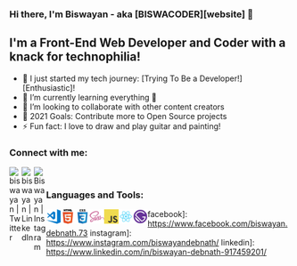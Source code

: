 ### Hi there, I'm Biswayan - aka [BISWACODER][website] 👋

## I'm a Front-End Web Developer and Coder with a knack for technophilia!

- 🔭 I just started my tech journey: [Trying To Be a Developer!][Enthusiastic]!
- 🌱 I’m currently learning everything 🤣
- 👯 I’m looking to collaborate with other content creators
- 🥅 2021 Goals: Contribute more to Open Source projects
- ⚡ Fun fact: I love to draw and play guitar and painting!

### Connect with me:

<img align="left" alt="biswayan | Twitter" width="22px" src="https://cdn.jsdelivr.net/npm/simple-icons@v3/icons/twitter.svg" />
<img align="left" alt="biswayan | LinkedIn" width="22px" src="https://cdn.jsdelivr.net/npm/simple-icons@v3/icons/linkedin.svg" />
<img align="left" alt="Biswayan | Instagram" width="22px" src="https://cdn.jsdelivr.net/npm/simple-icons@v3/icons/instagram.svg" />
<br/>

### Languages and Tools:

<img align="left" alt="Visual Studio Code" width="26px" src="https://raw.githubusercontent.com/github/explore/80688e429a7d4ef2fca1e82350fe8e3517d3494d/topics/visual-studio-code/visual-studio-code.png" />
<img align="left" alt="HTML5" width="26px" src="https://raw.githubusercontent.com/github/explore/80688e429a7d4ef2fca1e82350fe8e3517d3494d/topics/html/html.png" />
<img align="left" alt="CSS3" width="26px" src="https://raw.githubusercontent.com/github/explore/80688e429a7d4ef2fca1e82350fe8e3517d3494d/topics/css/css.png" />
<img align="left" alt="Sass" width="26px" src="https://raw.githubusercontent.com/github/explore/80688e429a7d4ef2fca1e82350fe8e3517d3494d/topics/sass/sass.png" />
<img align="left" alt="JavaScript" width="26px" src="https://raw.githubusercontent.com/github/explore/80688e429a7d4ef2fca1e82350fe8e3517d3494d/topics/javascript/javascript.png" />
<img align="left" alt="React" width="26px" src="https://raw.githubusercontent.com/github/explore/80688e429a7d4ef2fca1e82350fe8e3517d3494d/topics/react/react.png" />
<img align="left" alt="Gatsby" width="26px" src="https://raw.githubusercontent.com/github/explore/e94815998e4e0713912fed477a1f346ec04c3da2/topics/gatsby/gatsby.png" />

facebook]: https://www.facebook.com/biswayan.debnath.73
instagram]: https://www.instagram.com/biswayandebnath/
linkedin]: https://www.linkedin.com/in/biswayan-debnath-917459201/
 
